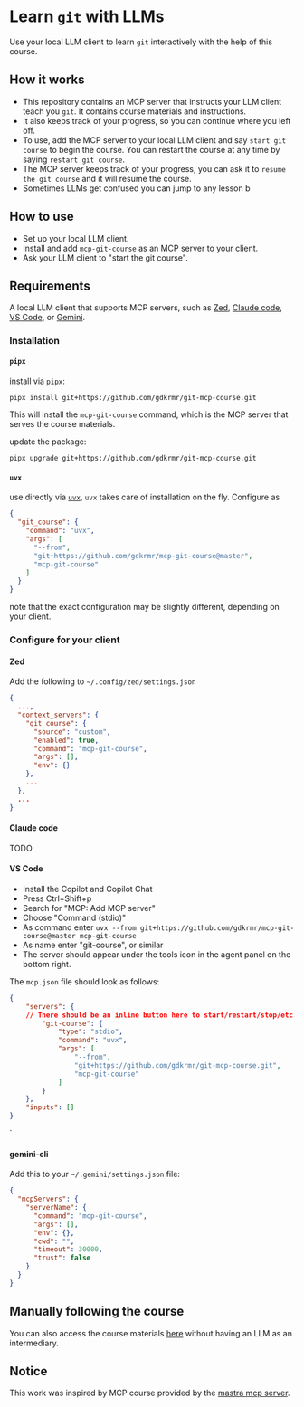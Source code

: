 # Learn `git` with LLMs

Use your local LLM client to learn `git` interactively with the help of this course.

## How it works

- This repository contains an MCP server that instructs your LLM client teach you `git`. It contains course materials and instructions.
- It also keeps track of your progress, so you can continue where you left off.
- To use, add the MCP server to your local LLM client and say `start git course` to begin the course. You can restart the course at any time by saying `restart git course`.
- The MCP server keeps track of your progress, you can ask it to `resume the git course` and it will resume the course.
- Sometimes LLMs get confused you can jump to any lesson b

## How to use

- Set up your local LLM client.
- Install and add `mcp-git-course` as an MCP server to your client.
- Ask your LLM client to "start the git course".

## Requirements

A local LLM client that supports MCP servers, such as [Zed](https://zed.dev), [Claude code](https://claude.ai), [VS Code](https://code.visualstudio.com), or [Gemini](https://ai.google.dev/gemini).

### Installation

#### `pipx`

install via [`pipx`](https://pipx.pypa.io/latest/installation):

```bash
pipx install git+https://github.com/gdkrmr/git-mcp-course.git
```

This will install the `mcp-git-course` command, which is the MCP server that serves the course materials.

update the package:

```bash
pipx upgrade git+https://github.com/gdkrmr/git-mcp-course.git
```

#### `uvx`

use directly via [`uvx`](https://docs.astral.sh/uv/), `uvx` takes care of installation on the fly. Configure as 

```json
{
  "git_course": {
    "command": "uvx",
    "args": [
      "--from",
      "git+https://github.com/gdkrmr/mcp-git-course@master",
      "mcp-git-course"
    ]
  }
}
```

note that the exact configuration may be slightly different, depending on your client.

### Configure for your client

#### Zed

Add the following to `~/.config/zed/settings.json`

```json
{
  ...,
  "context_servers": {
    "git_course": {
      "source": "custom",
      "enabled": true,
      "command": "mcp-git-course",
      "args": [],
      "env": {}
    },
    ...
  },
  ...
}
```

#### Claude code

TODO

#### VS Code

- Install the Copilot and Copilot Chat 
- Press Ctrl+Shift+p 
- Search for "MCP: Add MCP server"
- Choose "Command (stdio)"
- As command enter `uvx --from git+https://github.com/gdkrmr/mcp-git-course@master mcp-git-course`
- As name enter "git-course", or similar
- The server should appear under the tools icon in the agent panel on the bottom right.

The `mcp.json` file should look as follows:

``` json
{
	"servers": {
    // There should be an inline button here to start/restart/stop/etc. the server.
		"git-course": {
			"type": "stdio",
			"command": "uvx",
			"args": [
				"--from",
				"git+https://github.com/gdkrmr/git-mcp-course.git",
				"mcp-git-course"
			]
		}
	},
	"inputs": []
}
```

`

#### gemini-cli

Add this to your `~/.gemini/settings.json` file:

```json
{
  "mcpServers": {
    "serverName": {
      "command": "mcp-git-course",
      "args": [],
      "env": {},
      "cwd": "",
      "timeout": 30000,
      "trust": false
    }
  }
}
```

## Manually following the course

You can also access the course materials [here](https://github.com/gdkrmr/mcp-git-course/tree/master/src/mcp_git_course/resources/lessons) without having an LLM as an intermediary.

## Notice

This work was inspired by MCP course provided by the [mastra mcp server](https://github.com/mastra-ai).

